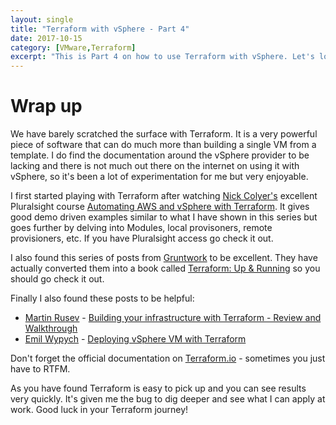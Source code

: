 ```yaml
---
layout: single
title: "Terraform with vSphere - Part 4"
date: 2017-10-15
category: [VMware,Terraform]
excerpt: "This is Part 4 on how to use Terraform with vSphere. Let's look at some resources for learning more"
---
```

# Wrap up

We have barely scratched the surface with Terraform. It is a very powerful piece of software that can do much more than building a single VM from a template. I do find the documentation around the vSphere provider to be lacking and there is not much out there on the internet on using it with vSphere, so it's been a lot of experimentation for me but very enjoyable.

I first started playing with Terraform after watching [Nick Colyer's](https://twitter.com/vnickc) excellent Pluralsight course [Automating AWS and vSphere with Terraform](https://www.pluralsight.com/courses/terraform-automating-aws-vsphere). It gives good demo driven examples similar to what I have shown in this series but goes further by delving into Modules, local provisoners, remote provisioners, etc. If you have Pluralsight access go check it out.

I also found this series of posts from [Gruntwork](https://blog.gruntwork.io/why-we-use-terraform-and-not-chef-puppet-ansible-saltstack-or-cloudformation-7989dad2865c) to be excellent. They have actually converted them into a book called [Terraform: Up & Running](https://www.terraformupandrunning.com/?ref=gruntwork-blog-comprehensive-terraform) so you should go check it out.

Finally I also found these posts to be helpful:

* [Martin Rusev](https://twitter.com/martin_rusev) - [Building your infrastructure with Terraform - Review and Walkthrough](https://www.amon.cx/blog/building-your-infrastructure-with-terraform/)
* [Emil Wypych](https://twitter.com/emwypych) - [Deploying vSphere VM with Terraform](https://emilwypych.com/2017/02/26/deploying-vsphere-vm-with-terraform/)

Don't forget the official documentation on [Terraform.io](https://www.terraform.io/docs/providers/vsphere/index.html) - sometimes you just have to RTFM.

As you have found Terraform is easy to pick up and you can see results very quickly. It's given me the bug to dig deeper and see what I can apply at work. Good luck in your Terraform journey!